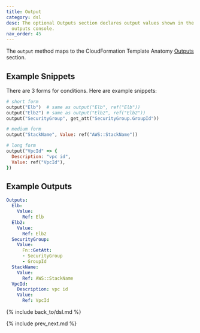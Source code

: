 ```yaml
---
title: Output
category: dsl
desc: The optional Outputs section declares output values shown in the CloudFormation
  outputs console.
nav_order: 45
---
```


The `output` method maps to the CloudFormation Template Anatomy [Outputs](https://docs.aws.amazon.com/AWSCloudFormation/latest/UserGuide/outputs-section-structure.html) section.

## Example Snippets

There are 3 forms for conditions.  Here are example snippets:

```ruby
# short form
output("Elb")  # same as output("Elb", ref("Elb"))
output("Elb2") # same as output("Elb2", ref("Elb2"))
output("SecurityGroup", get_att("SecurityGroup.GroupId"))

# medium form
output("StackName", Value: ref("AWS::StackName"))

# long form
output("VpcId" => {
  Description: "vpc id",
  Value: ref("VpcId"),
})
```

## Example Outputs

```yaml
Outputs:
  Elb:
    Value:
      Ref: Elb
  Elb2:
    Value:
      Ref: Elb2
  SecurityGroup:
    Value:
      Fn::GetAtt:
      - SecurityGroup
      - GroupId
  StackName:
    Value:
      Ref: AWS::StackName
  VpcId:
    Description: vpc id
    Value:
      Ref: VpcId
```

{% include back_to/dsl.md %}

{% include prev_next.md %}
